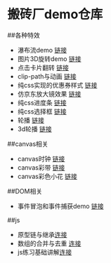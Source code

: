 # 搬砖厂demo仓库

##各种特效

- 瀑布流demo [链接](https://github.com/Himmas/Himmas_demo/tree/gh-pages/waterfall-flow)
- 图片3D旋转demo [链接](https://github.com/Himmas/Himmas_demo/tree/gh-pages/3d-rotate)
- 点击卡片翻转 [链接](https://github.com/Himmas/Himmas_demo/tree/gh-pages/rolling-over)
- clip-path与动画 [链接](https://github.com/Himmas/Himmas_demo/tree/gh-pages/clip-path)
- 纯css实现的优惠券样式 [链接](https://github.com/Himmas/Himmas_demo/tree/gh-pages/discount)
- 仿京东放大镜效果 [链接](https://github.com/Himmas/Himmas_demo/tree/gh-pages/magnifying)
- 纯css进度条 [链接](https://github.com/Himmas/Himmas_demo/tree/gh-pages/progress-bar)
- 纯css选择框 [链接](https://github.com/Himmas/Himmas_demo/tree/gh-pages/selectBox)
- 轮播 [链接](https://github.com/Himmas/Himmas_demo/tree/gh-pages/slider)
- 3d轮播 [链接](https://github.com/Himmas/Himmas_demo/tree/gh-pages/carousel)

##canvas相关
- canvas时钟 [链接](https://github.com/Himmas/Himmas_demo/tree/gh-pages/particle-clock)
- canvas彩带 [链接](https://github.com/Himmas/Himmas_demo/tree/gh-pages/colours-bar)
- canvas彩色小花 [链接](https://github.com/Himmas/Himmas_demo/tree/gh-pages/canvas-flower)

##DOM相关

- 事件冒泡和事件捕获demo [链接](https://github.com/Himmas/Himmas_demo/tree/gh-pages/event-bubbling)

##js
- 原型链与继承[连接](https://github.com/Himmas/Himmas_demo/tree/gh-pages/prototype-chain)
- 数组的合并与去重 [连接](https://github.com/Himmas/Himmas_demo/tree/gh-pages/array-concat)
- js练习基础讲解[连接](https://github.com/Himmas/Himmas_demo/tree/gh-pages/jsTest)
